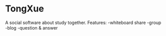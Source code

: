 # TongXue
A social software about study together.
Features:
-whiteboard share
-group
-blog
-question & answer
